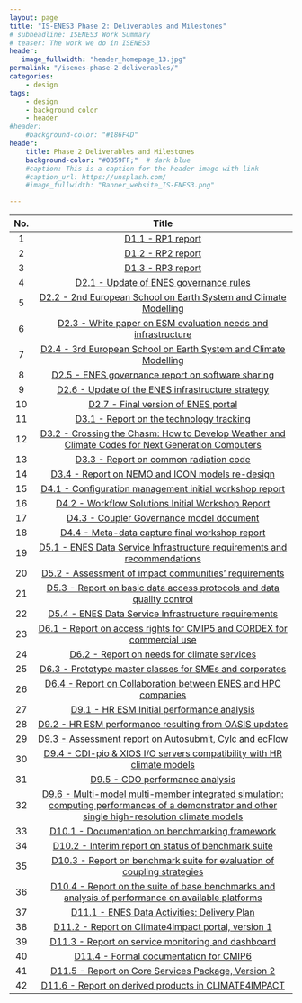 ```yaml
---
layout: page
title: "IS-ENES3 Phase 2: Deliverables and Milestones"
# subheadline: ISENES3 Work Summary
# teaser: The work we do in ISENES3
header:
   image_fullwidth: "header_homepage_13.jpg"
permalink: "/isenes-phase-2-deliverables/"
categories:
    - design
tags:
    - design
    - background color
    - header
#header:
    #background-color: "#186F4D"
header:
    title: Phase 2 Deliverables and Milestones
    background-color: "#0B59FF;"  # dark blue
    #caption: This is a caption for the header image with link
    #caption_url: https://unsplash.com/
    #image_fullwidth: "Banner_website_IS-ENES3.png"

---
```


No. | Title
:--:|:-----:
1 | [D1.1 - RP1 report](https://raw.githubusercontent.com/IS-ENES3/IS-ENES-Website/main/pdf_documents/IS-ENES2_RP1_report_submitted.pdf)
2 | [D1.2 - RP2 report](https://raw.githubusercontent.com/IS-ENES3/IS-ENES-Website/main/pdf_documents/IS-ENES2_RP2_report_FV.pdf)
3 | [D1.3 - RP3 report](https://raw.githubusercontent.com/IS-ENES3/IS-ENES-Website/main/pdf_documents/IS-ENES2_RP3_report_FV.pdf)
4 | [D2.1 - Update of ENES governance rules](https://raw.githubusercontent.com/IS-ENES3/IS-ENES-Website/main/pdf_documents/IS-ENES2_D2.1_FV.pdf)
5 | [D2.2 - 2nd European School on Earth System and Climate Modelling](https://raw.githubusercontent.com/IS-ENES3/IS-ENES-Website/main/pdf_documents/IS-ENES2_D2.2_FV.pdf)
6 | [D2.3 - White paper on ESM evaluation needs and infrastructure](https://raw.githubusercontent.com/IS-ENES3/IS-ENES-Website/main/pdf_documents/IS-ENES2_D2.3_FV.pdf)
7 | [D2.4 - 3rd European School on Earth System and Climate Modelling](https://raw.githubusercontent.com/IS-ENES3/IS-ENES-Website/main/pdf_documents/IS-ENES2_D2.4_FV.pdf)
8 | [D2.5 - ENES governance report on software sharing](https://raw.githubusercontent.com/IS-ENES3/IS-ENES-Website/main/pdf_documents/IS-ENES2_D2.5_FV.pdf)
9 | [D2.6 - Update of the ENES infrastructure strategy](https://raw.githubusercontent.com/IS-ENES3/IS-ENES-Website/main/pdf_documents/IS-ENES2_D2.6_FV.pdf)
10 | [D2.7 - Final version of ENES portal](https://raw.githubusercontent.com/IS-ENES3/IS-ENES-Website/main/pdf_documents/IS-ENES2_D2.7_FV.pdf)
11 | [D3.1 - Report on the technology tracking](https://raw.githubusercontent.com/IS-ENES3/IS-ENES-Website/main/pdf_documents/IS-ENES2_D3.1_V2_FV.pdf)
12 | [D3.2 - Crossing the Chasm: How to Develop Weather and Climate Codes for Next Generation Computers](https://raw.githubusercontent.com/IS-ENES3/IS-ENES-Website/main/pdf_documents/IS-ENES2_D3.2_FV.pdf)
13 | [D3.3 - Report on common radiation code](https://raw.githubusercontent.com/IS-ENES3/IS-ENES-Website/main/pdf_documents/IS-ENES2_D3.3_FV.pdf)
14 | [D3.4 - Report on NEMO and ICON models re-design](https://raw.githubusercontent.com/IS-ENES3/IS-ENES-Website/main/pdf_documents/IS-ENES2_D3.4_FV_additionnal.pdf)
15 | [D4.1 - Configuration management initial workshop report](https://raw.githubusercontent.com/IS-ENES3/IS-ENES-Website/main/pdf_documents/IS-ENES2_D4.1_V2_FV.pdf)
16 | [D4.2 - Workflow Solutions Initial Workshop Report](https://raw.githubusercontent.com/IS-ENES3/IS-ENES-Website/main/pdf_documents/IS-ENES2_D4.2_FV.pdf)
17 | [D4.3 - Coupler Governance model document](https://raw.githubusercontent.com/IS-ENES3/IS-ENES-Website/main/pdf_documents/IS-ENES2_D4.3_FV.pdf)
18 | [D4.4 - Meta-data capture final workshop report](https://raw.githubusercontent.com/IS-ENES3/IS-ENES-Website/main/pdf_documents/IS-ENES2_D4.4_FV.pdf)
19 | [D5.1 - ENES Data Service Infrastructure requirements and recommendations](https://raw.githubusercontent.com/IS-ENES3/IS-ENES-Website/main/pdf_documents/IS-ENES2_D5.1_FV.pdf)
20 | [D5.2 - Assessment of impact communities’ requirements](https://raw.githubusercontent.com/IS-ENES3/IS-ENES-Website/main/pdf_documents/IS-ENES2_D5.2_FV.pdf)
21 | [D5.3 - Report on basic data access protocols and data quality control](https://raw.githubusercontent.com/IS-ENES3/IS-ENES-Website/main/pdf_documents/IS-ENES2_D5.3_FV.pdf)
22 | [D5.4 - ENES Data Service Infrastructure requirements](https://raw.githubusercontent.com/IS-ENES3/IS-ENES-Website/main/pdf_documents/IS-ENES2_D5.4_FV.pdf)
23 | [D6.1 - Report on access rights for CMIP5 and CORDEX for commercial use](https://raw.githubusercontent.com/IS-ENES3/IS-ENES-Website/main/pdf_documents/IS-ENES2_D6.1_FV.pdf)
24 | [D6.2 - Report on needs for climate services](https://raw.githubusercontent.com/IS-ENES3/IS-ENES-Website/main/pdf_documents/IS-ENES2_D6.2_FV.pdf)
25 | [D6.3 - Prototype master classes for SMEs and corporates](https://raw.githubusercontent.com/IS-ENES3/IS-ENES-Website/main/pdf_documents/IS-ENES2_D6.3_FV.pdf)
26 | [D6.4 - Report on Collaboration between ENES and HPC companies](https://raw.githubusercontent.com/IS-ENES3/IS-ENES-Website/main/pdf_documents/IS-ENES2_D6.4_FV.pdf)
27 | [D9.1 - HR ESM Initial performance analysis](https://raw.githubusercontent.com/IS-ENES3/IS-ENES-Website/main/pdf_documents/IS-ENES2_D9.1_FV.pdf)
28 | [D9.2 - HR ESM performance resulting from OASIS updates](https://raw.githubusercontent.com/IS-ENES3/IS-ENES-Website/main/pdf_documents/IS-ENES2_D9.2_FV.pdf)
29 | [D9.3 - Assessment report on Autosubmit, Cylc and ecFlow](https://raw.githubusercontent.com/IS-ENES3/IS-ENES-Website/main/pdf_documents/IS-ENES2_D9.3_FV.pdf)
30 | [D9.4 - CDI-pio & XIOS I/O servers compatibility with HR climate models](https://raw.githubusercontent.com/IS-ENES3/IS-ENES-Website/main/pdf_documents/IS-ENES2_D9.4_FV.pdf)
31 | [D9.5 - CDO performance analysis](https://raw.githubusercontent.com/IS-ENES3/IS-ENES-Website/main/pdf_documents/IS-ENES2_D9.5_FV.pdf)
32 | [D9.6 - Multi-model multi-member integrated simulation: computing performances of a demonstrator and other single high-resolution climate models](https://raw.githubusercontent.com/IS-ENES3/IS-ENES-Website/main/pdf_documents/IS-ENES2_D9.6_FV.pdf)
33 | [D10.1 - Documentation on benchmarking framework](https://raw.githubusercontent.com/IS-ENES3/IS-ENES-Website/main/pdf_documents/IS-ENES2_D10.1_FV.pdf)
34 | [D10.2 - Interim report on status of benchmark suite](https://raw.githubusercontent.com/IS-ENES3/IS-ENES-Website/main/pdf_documents/IS-ENES2_D10.2_FV.pdf)
35 | [D10.3 - Report on benchmark suite for evaluation of coupling strategies](https://raw.githubusercontent.com/IS-ENES3/IS-ENES-Website/main/pdf_documents/IS-ENES2_D10.3_FV.pdf)
36 | [D10.4 - Report on the suite of base benchmarks and analysis of performance on available platforms](https://raw.githubusercontent.com/IS-ENES3/IS-ENES-Website/main/pdf_documents/IS-ENES2_D10.4_FV.pdf)
37 | [D11.1 - ENES Data Activities: Delivery Plan](https://raw.githubusercontent.com/IS-ENES3/IS-ENES-Website/main/pdf_documents/IS-ENES2_D11.1_FV.pdf)
38 | [D11.2 - Report on Climate4impact portal, version 1](https://raw.githubusercontent.com/IS-ENES3/IS-ENES-Website/main/pdf_documents/IS-ENES2_D11.2_FV.pdf)
39 | [D11.3 - Report on service monitoring and dashboard](https://raw.githubusercontent.com/IS-ENES3/IS-ENES-Website/main/pdf_documents/IS-ENES2_D11.3_FV.pdf)
40 | [D11.4 - Formal documentation for CMIP6](https://raw.githubusercontent.com/IS-ENES3/IS-ENES-Website/main/pdf_documents/IS-ENES2_D11.4_FV.pdf)
41 | [D11.5 - Report on Core Services Package, Version 2](https://raw.githubusercontent.com/IS-ENES3/IS-ENES-Website/main/pdf_documents/IS-ENES2_D11.5_FV.pdf)
42 | [D11.6 - Report on derived products in CLIMATE4IMPACT](https://raw.githubusercontent.com/IS-ENES3/IS-ENES-Website/main/pdf_documents/IS-ENES2_D11.6_FV.pdf)
